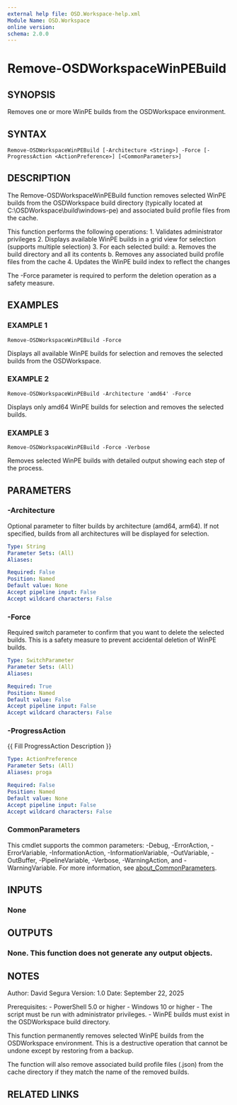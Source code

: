 ```yaml
---
external help file: OSD.Workspace-help.xml
Module Name: OSD.Workspace
online version:
schema: 2.0.0
---
```


# Remove-OSDWorkspaceWinPEBuild

## SYNOPSIS
Removes one or more WinPE builds from the OSDWorkspace environment.

## SYNTAX

```
Remove-OSDWorkspaceWinPEBuild [-Architecture <String>] -Force [-ProgressAction <ActionPreference>] [<CommonParameters>]
```

## DESCRIPTION
The Remove-OSDWorkspaceWinPEBuild function removes selected WinPE builds from the OSDWorkspace build directory 
(typically located at C:\OSDWorkspace\build\windows-pe) and associated build profile files from the cache.

This function performs the following operations:
1.
Validates administrator privileges
2.
Displays available WinPE builds in a grid view for selection (supports multiple selection)
3.
For each selected build:
   a.
Removes the build directory and all its contents
   b.
Removes any associated build profile files from the cache
4.
Updates the WinPE build index to reflect the changes

The -Force parameter is required to perform the deletion operation as a safety measure.

## EXAMPLES

### EXAMPLE 1
```
Remove-OSDWorkspaceWinPEBuild -Force
```

Displays all available WinPE builds for selection and removes the selected builds from the OSDWorkspace.

### EXAMPLE 2
```
Remove-OSDWorkspaceWinPEBuild -Architecture 'amd64' -Force
```

Displays only amd64 WinPE builds for selection and removes the selected builds.

### EXAMPLE 3
```
Remove-OSDWorkspaceWinPEBuild -Force -Verbose
```

Removes selected WinPE builds with detailed output showing each step of the process.

## PARAMETERS

### -Architecture
Optional parameter to filter builds by architecture (amd64, arm64).
If not specified, builds from all architectures will be displayed for selection.

```yaml
Type: String
Parameter Sets: (All)
Aliases:

Required: False
Position: Named
Default value: None
Accept pipeline input: False
Accept wildcard characters: False
```

### -Force
Required switch parameter to confirm that you want to delete the selected builds.
This is a safety measure to prevent accidental deletion of WinPE builds.

```yaml
Type: SwitchParameter
Parameter Sets: (All)
Aliases:

Required: True
Position: Named
Default value: False
Accept pipeline input: False
Accept wildcard characters: False
```

### -ProgressAction
{{ Fill ProgressAction Description }}

```yaml
Type: ActionPreference
Parameter Sets: (All)
Aliases: proga

Required: False
Position: Named
Default value: None
Accept pipeline input: False
Accept wildcard characters: False
```

### CommonParameters
This cmdlet supports the common parameters: -Debug, -ErrorAction, -ErrorVariable, -InformationAction, -InformationVariable, -OutVariable, -OutBuffer, -PipelineVariable, -Verbose, -WarningAction, and -WarningVariable. For more information, see [about_CommonParameters](http://go.microsoft.com/fwlink/?LinkID=113216).

## INPUTS

### None

## OUTPUTS

### None. This function does not generate any output objects.

## NOTES
Author: David Segura
Version: 1.0
Date: September 22, 2025

Prerequisites:
    - PowerShell 5.0 or higher
    - Windows 10 or higher
    - The script must be run with administrator privileges.
    - WinPE builds must exist in the OSDWorkspace build directory.

This function permanently removes selected WinPE builds from the OSDWorkspace environment.
This is a destructive operation that cannot be undone except by restoring from a backup.

The function will also remove associated build profile files (.json) from the cache directory
if they match the name of the removed builds.

## RELATED LINKS